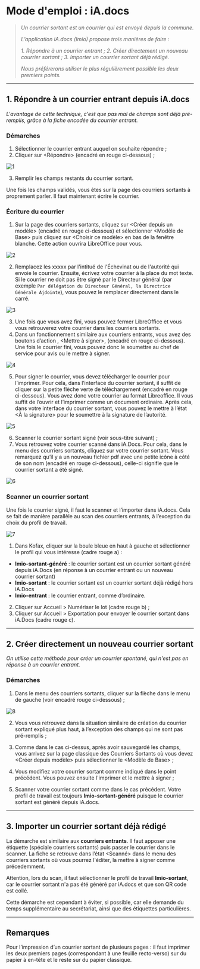 # Mode d'emploi : iA.docs

>*Un courrier sortant est un courrier qui est envoyé depuis la commune.*
>
>*L’application iA.docs (Imio) propose trois manières de faire :*
>
>  *1. Répondre à un courrier entrant ;*
>  *2. Créer directement un nouveau courrier sortant ;*
>  *3. Importer un courrier sortant déjà rédigé.*
>
>*Nous préférerons utiliser le plus régulièrement possible les deux premiers points.*

-----

## 1. Répondre à un courrier entrant depuis iA.docs

*L'avantage de cette technique, c'est que pas mal de champs sont déjà pré-remplis, grâce à la fiche encodée du courrier entrant.*

### Démarches

1. Sélectionner le courrier entrant auquel on souhaite répondre ;
2. Cliquer sur <Répondre> (encadré en rouge ci-dessous) ;

![1](https://framapic.org/gf56Bm75fXUe/M3nNzTyBZWQo)

3. Remplir les champs restants du courrier sortant.

Une fois les champs validés, vous êtes sur la page des courriers sortants à proprement parler. Il faut maintenant écrire le courrier.

### Écriture du courrier

1. Sur la page des courriers sortants, cliquez sur <Créer depuis un modèle> (encadré en rouge ci-dessous) et sélectionner <Modèle de Base> puis cliquez sur <Choisir ce modèle> en bas de la fenêtre blanche. Cette action ouvrira LibreOffice pour vous.

![2](https://framapic.org/1zHkwPLMtHhv/dRIsdauSlXIh)

2. Remplacez les xxxxx par l'intitué de l'Échevinat ou de l'autorité qui envoie le courrier. Ensuite, écrivez votre courrier à la place du mot texte. Si le courrier ne doit pas être signé par le Directeur général (par exemple `Par délégation du Directeur Général, la Directrice Générale Ajdointe`), vous pouvez le remplacer directement dans le carré.

![3](https://framapic.org/jbs3O9HP86D0/xitnfmCC6H0y)

3. Une fois que vous avez fini, vous pouvez fermer LibreOffice et vous vous retrouverez votre courrier dans les courriers sortants.
4. Dans un fonctionnement similaire aux courriers entrants, vous avez des boutons d’action <Proposer au chef de service>, <Mettre à signer>, <Supprimer> (encadré en rouge ci-dessous). Une fois le courrier fini, vous pouvez donc le soumettre au chef de service pour avis ou le mettre à signer.

![4](https://framapic.org/S2S2Vu7mZMQ7/ED4E2EuaPFT5)

5. Pour signer le courrier, vous devez télécharger le courrier pour l’imprimer. Pour cela, dans l’interface du courrier sortant, il suffit de cliquer sur la petite flèche verte de téléchargement (encadré en rouge ci-dessous). Vous avez donc votre courrier au format Libreoffice. Il vous suffit de l’ouvrir et l’imprimer comme un document ordinaire. Après cela, dans votre interface du courrier sortant, vous pouvez le mettre à l’état <À la signature> pour le soumettre à la signature de l’autorité.

![5](https://framapic.org/xckYub50rZ1i/h6k5adxrq682)

6. Scanner le courrier sortant signé (voir sous-titre suivant) ;
7. Vous retrouvez votre courrier scanné dans iA.Docs. Pour cela, dans le menu des courriers sortants, cliquez sur votre courrier sortant. Vous remarquez qu’il y a un nouveau fichier pdf avec une petite icône à côté de son nom (encadré en rouge ci-dessous), celle-ci signifie que le courrier sortant a été signé.

![6](https://framapic.org/7tBhdYRMWbKt/TAj7S8v6MzEb)

### Scanner un courrier sortant

Une fois le courrier signé, il faut le scanner et l’importer dans iA.docs. Cela se fait de manière parallèle au scan des courriers entrants, à l’exception du choix du profil de travail.

![7](https://framapic.org/z5EzynM393kc/Npj4msbQZPT3)

1. Dans Kofax, cliquer sur la boule bleue en haut à gauche et sélectionner le profil qui vous intéresse (cadre rouge a) :
  * **Imio-sortant-généré** : le courrier sortant est un courrier sortant généré depuis iA.Docs (en réponse à un courrier entrant ou un nouveau courrier sortant)
  * **Imio-sortant** : le courrier sortant est un courrier sortant déjà rédigé hors iA.Docs
  * **Imio-entrant** : le courrier entrant, comme d’ordinaire.
2. Cliquer sur Accueil > Numériser le lot (cadre rouge b) ;
3. Cliquer sur Accueil > Exportation pour envoyer le courrier sortant dans iA.Docs (cadre rouge c).

-----

## 2. Créer directement un nouveau courrier sortant

*On utilise cette méthode pour créer un courrier spontané, qui n'est pas en réponse à un courrier entrant.*

### Démarches

1. Dans le menu des courriers sortants, cliquer sur la flèche dans le menu de gauche (voir encadré rouge ci-dessous) ;

![8](https://framapic.org/UrSx0AxMJnsE/b8uDXtwa2M8c)

2. Vous vous retrouvez dans la situation similaire de création du courrier sortant expliqué plus haut, à l’exception des champs qui ne sont pas pré-remplis ;

3. Comme dans le cas ci-dessus, après avoir sauvegardé les champs, vous arrivez sur la page classique des Courriers Sortants où vous devez <Créer depuis modèle> puis sélectionner le <Modèle de Base> ;

4. Vous modifiez votre courrier sortant comme indiqué dans le point précédent. Vous pouvez ensuite l'imprimer et le mettre à signer ;

5. Scanner votre courrier sortant comme dans le cas précédent. Votre profil de travail est toujours **Imio-sortant-généré** puisque le courrier sortant est généré depuis iA.docs.

-----

## 3. Importer un courrier sortant déjà rédigé

La démarche est similaire aux **courriers entrants**. Il faut apposer une étiquette (spéciale courriers sortants) puis passer le courrier dans le scanner. La fiche se retrouve dans l’état <Scanné> dans le menu des courriers sortants où vous pourrez l'éditer, la mettre à signer comme précedemment.

Attention, lors du scan, il faut sélectionner le profil de travail **Imio-sortant**, car le courrier sortant n'a pas été généré par iA.docs et que son QR code est collé.

Cette démarche est cependant à éviter, si possible, car elle demande du temps supplémentaire au secrétariat, ainsi que des étiquettes particulières.

-----

## Remarques

Pour l’impression d’un courrier sortant de plusieurs pages : il faut imprimer les deux premiers pages (correspondant à une feuille recto-verso) sur du papier à en-tête et le reste sur du papier classique.
